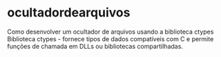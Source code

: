 # ocultadordearquivos
Como desenvolver um ocultador de arquivos usando a biblioteca ctypes Biblioteca ctypes - fornece tipos de dados compatíveis com C e permite funções de chamada em DLLs ou bibliotecas compartilhadas.
